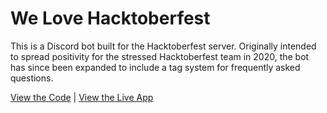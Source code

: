 # We Love Hacktoberfest

This is a Discord bot built for the Hacktoberfest server. Originally intended to spread positivity for the stressed Hacktoberfest team in 2020, the bot has since been expanded to include a tag system for frequently asked questions.

[View the Code](https://github.com/nhcarrigan/we-love-hacktoberfest) | [View the Live App](https://discord.gg/hacktoberfest)
